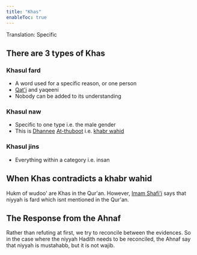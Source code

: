 ```yaml
---
title: "Khas"
enableToc: true
---
```


Translation: Specific

## There are 3 types of Khas

### Khasul fard
- A word used for a specific reason, or one person
- [Qat'i](Usul%20Fiqh/Glossary/Qat'i.md) and yaqeeni
- Nobody can be added to its understanding

### Khasul naw
- Specific to one type i.e. the male gender
- This is [Dhannee](Usul%20Fiqh/Glossary/Dhannee.md) [At-thuboot](Usul%20Fiqh/Glossary/At-thuboot.md) i.e. [khabr wahid](Hadith/khabr%20wahid.md)

### Khasul jins
- Everything within a category i.e. insan

## When Khas contradicts a khabr wahid
Hukm of wudoo' are Khas in the Qur'an. However, [Imam Shafi'i](Ilmul%20rijaal/Imam%20Shafi'i.md) says that niyyah is fard which isnt mentioned in the Qur'an.

## The Response from the Ahnaf
Rather than refuting at first, we try to reconcile between the evidences. So in the case where the niyyah Hadith needs to be reconciled, the Ahnaf say that niyyah is mustahabb, but it is not wajib.